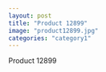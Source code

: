 ```yaml
---
layout: post
title: "Product 12899"
image: "product12899.jpg"
categories: "category1"
---
```

Product 12899
